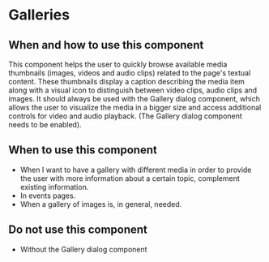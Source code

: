 # Galleries

## When and how to use this component

This component helps the user to quickly browse available media thumbnails (images, videos and audio clips) related to the page's textual content.
These thumbnails display a caption describing the media item along with a visual icon to distinguish between video clips, audio clips and images.
It should always be used with the Gallery dialog component, which allows the user to visualize the media in a bigger size and access additional controls for video and audio playback. (The Gallery dialog component needs to be enabled).

## When to use this component

- When I want to have a gallery with different media in order to provide the user with more information about a certain topic, complement existing information.
- In events pages.
- When a gallery of images is, in general, needed.

## Do not use this component

- Without the Gallery dialog component
